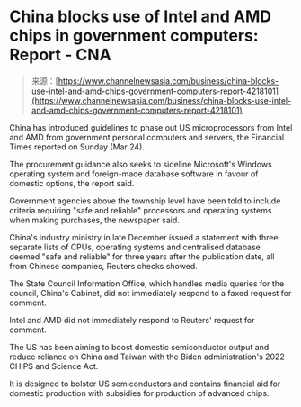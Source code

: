<!--yml
category: 未分类
date: 2024-05-29 12:37:48
-->

# China blocks use of Intel and AMD chips in government computers: Report - CNA

> 来源：[https://www.channelnewsasia.com/business/china-blocks-use-intel-and-amd-chips-government-computers-report-4218101](https://www.channelnewsasia.com/business/china-blocks-use-intel-and-amd-chips-government-computers-report-4218101)

China has introduced guidelines to phase out US microprocessors from Intel and AMD from government personal computers and servers, the Financial Times reported on Sunday (Mar 24).

The procurement guidance also seeks to sideline Microsoft's Windows operating system and foreign-made database software in favour of domestic options, the report said.

Government agencies above the township level have been told to include criteria requiring "safe and reliable" processors and operating systems when making purchases, the newspaper said.

China's industry ministry in late December issued a statement with three separate lists of CPUs, operating systems and centralised database deemed "safe and reliable" for three years after the publication date, all from Chinese companies, Reuters checks showed.

The State Council Information Office, which handles media queries for the council, China's Cabinet, did not immediately respond to a faxed request for comment.

Intel and AMD did not immediately respond to Reuters' request for comment.

The US has been aiming to boost domestic semiconductor output and reduce reliance on China and Taiwan with the Biden administration's 2022 CHIPS and Science Act.

It is designed to bolster US semiconductors and contains financial aid for domestic production with subsidies for production of advanced chips.